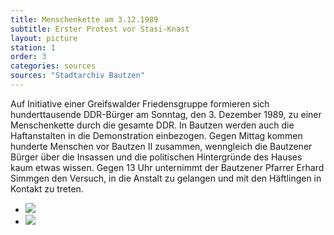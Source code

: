 ```yaml
---
title: Menschenkette am 3.12.1989
subtitle: Erster Protest vor Stasi-Knast
layout: picture
station: 1
order: 3
categories: sources
sources: "Stadtarchiv Bautzen"
---
```

Auf Initiative einer Greifswalder Friedensgruppe formieren sich hunderttausende DDR-B&uuml;rger am Sonntag, den 3. Dezember 1989, zu einer Menschenkette durch die gesamte DDR. In Bautzen werden auch die Haftanstalten in die Demonstration einbezogen. Gegen Mittag kommen hunderte Menschen vor Bautzen II zusammen, wenngleich die Bautzener B&uuml;rger &uuml;ber die Insassen und die politischen Hintergr&uuml;nde des Hauses kaum etwas wissen. Gegen 13 Uhr unternimmt der Bautzener Pfarrer Erhard Simmgen den Versuch, in die Anstalt zu gelangen und mit den H&auml;ftlingen in Kontakt zu treten.  

<ul class="carousel">
	<li><a href="{{ site.gallerypath }}/1_B_BautzenerBuerger_Quelle_Menschenkette1_3-12-89_StadtarchivBautzen.jpg" data-lightbox="gallery-1"><img src="{{ site.gallerypath }}/1_B_BautzenerBuerger_Quelle_Menschenkette1_3-12-89_StadtarchivBautzen.jpg"></a></li>
	<li><a href="{{ site.gallerypath }}/1_B_BautzenerBuerger_Quelle_Menschenkette2_3-12-89_StadtarchivBautzen.jpg" data-lightbox="gallery-1"><img src="{{ site.gallerypath }}/1_B_BautzenerBuerger_Quelle_Menschenkette2_3-12-89_StadtarchivBautzen.jpg"></a></li>
</ul>